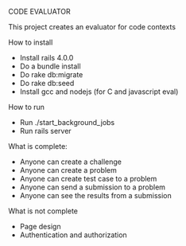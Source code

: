 CODE EVALUATOR

This project creates an evaluator for code contexts

How to install
 * Install rails 4.0.0
 * Do a bundle install
 * Do rake db:migrate
 * Do rake db:seed
 * Install gcc and nodejs (for C and javascript eval)  

How to run

 * Run ./start_background_jobs
 * Run rails server


What is complete:
 * Anyone can create a challenge
 * Anyone can create a problem
 * Anyone can create test case to a problem
 * Anyone can send a submission to a problem
 * Anyone can see the results from a submission

What is not complete
 * Page design
 * Authentication and authorization
